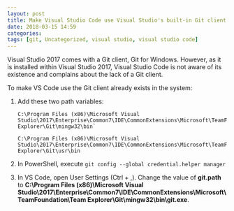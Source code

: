 ```yaml
---
layout: post
title: Make Visual Studio Code use Visual Studio's built-in Git client
date: 2018-03-15 14:59
categories: 
tags: [git, Uncategorized, visual studio, visual studio code]
---
```


Visual Studio 2017 comes with a Git client, Git for Windows. However, as it is installed within Visual Studio 2017, Visual Studio Code is not aware of its existence and complains about the lack of a Git client.

To make VS Code use the Git client already exists in the system:

1. Add these two path variables:

	```
	C:\Program Files (x86)\Microsoft Visual Studio\2017\Enterprise\Common7\IDE\CommonExtensions\Microsoft\TeamFoundation\Team Explorer\Git\mingw32\bin`
	
	C:\Program Files (x86)\Microsoft Visual Studio\2017\Enterprise\Common7\IDE\CommonExtensions\Microsoft\TeamFoundation\Team Explorer\Git\usr\bin
	```

1. In PowerShell, execute `git config --global credential.helper manager`

1. In VS Code, open User Settings (<kdr>Ctrl + ,</kdr>). Change the value of **git.path** to **C:\\Program Files (x86)\\Microsoft Visual Studio\\2017\\Enterprise\\Common7\\IDE\\CommonExtensions\\Microsoft\\TeamFoundation\\Team Explorer\\Git\\mingw32\\bin\\git.exe**.

